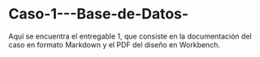 # Caso-1---Base-de-Datos-
Aquí se encuentra el entregable 1, que consiste en la documentación del caso en formato Markdown y el PDF del diseño en Workbench.
